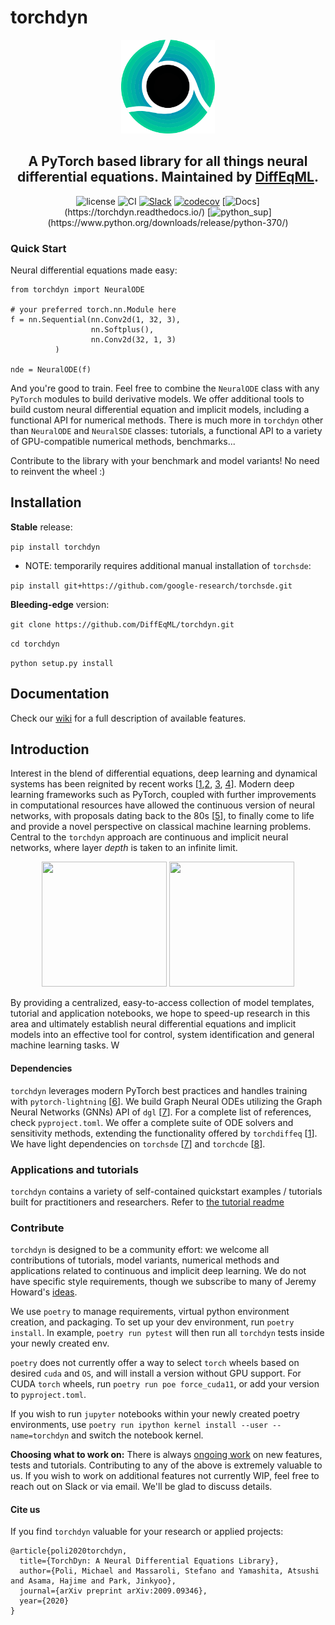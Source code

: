 # torchdyn

<p align="center">
<img src="media/logo_small.png" width="150" height="150">
</p>
<div align="center">

## A PyTorch based library for all things **neural differential equations**. Maintained by [DiffEqML](https://github.com/DiffEqML).

![license](https://img.shields.io/badge/license-Apache%202.0-red.svg?)
![CI](https://github.com/DiffEqML/torchdyn/actions/workflows/os-coverage.yml/badge.svg)
[![Slack](https://img.shields.io/badge/slack-chat-blue.svg?logo=slack)](https://join.slack.com/t/diffeqml/shared_invite/zt-gq3jjj5x-LuHSB4m4gc9MsnvoF1UB6A)
[![codecov](https://codecov.io/gh/DiffEqML/torchdyn/branch/master/graph/badge.svg)](https://codecov.io/gh/DiffEqML/torchdyn)
[![Docs](https://img.shields.io/badge/docs-passing-green.svg?)](https://torchdyn.readthedocs.io/)
[![python_sup](https://img.shields.io/badge/python-3.7+-black.svg?)](https://www.python.org/downloads/release/python-370/)

</div>

### Quick Start

Neural differential equations made easy:
```
from torchdyn import NeuralODE

# your preferred torch.nn.Module here 
f = nn.Sequential(nn.Conv2d(1, 32, 3),
                  nn.Softplus(),
                  nn.Conv2d(32, 1, 3)
          )

nde = NeuralODE(f)
```
And you're good to train. Feel free to combine the `NeuralODE` class with any `PyTorch` modules to build derivative models. We offer additional tools to build custom neural differential equation and implicit models, including a functional API for numerical methods. There is much more in `torchdyn` other than `NeuralODE` and `NeuralSDE` classes: tutorials, a functional API to a variety of GPU-compatible numerical methods, benchmarks...

Contribute to the library with your benchmark and model variants! No need to reinvent the wheel :)

## Installation

**Stable** release:

`pip install torchdyn`

* NOTE: temporarily requires additional manual installation of `torchsde`: 

`pip install git+https://github.com/google-research/torchsde.git`

**Bleeding-edge** version:

`git clone https://github.com/DiffEqML/torchdyn.git`

`cd torchdyn`

`python setup.py install`

## Documentation
Check our [wiki](https://torchdyn.readthedocs.io/) for a full description of available features.

## Introduction
Interest in the blend of differential equations, deep learning and dynamical systems has been reignited by recent works [[1](https://arxiv.org/abs/1806.07366),[2](https://arxiv.org/abs/2001.04385), [3](https://arxiv.org/abs/2002.08071), [4](https://arxiv.org/abs/1909.01377)]. Modern deep learning frameworks such as PyTorch, coupled with further improvements in computational resources have allowed the continuous version of neural networks, with proposals dating back to the 80s [[5](https://ieeexplore.ieee.org/abstract/document/6814892)], to finally come to life and provide a novel perspective on classical machine learning problems. Central to the `torchdyn` approach are continuous and implicit neural networks, where layer *depth* is taken to an infinite limit. 

<p align="center">
<img src="media/GalNODE.gif" width="200" height="200">
<img src="media/cnf_diffeq.gif" width="200" height="200">
</p>


By providing a centralized, easy-to-access collection of model templates, tutorial and application notebooks, we hope to speed-up research in this area and ultimately establish neural differential equations and implicit models into an effective tool for control, system identification and general machine learning tasks. W

#### Dependencies
`torchdyn` leverages modern PyTorch best practices and handles training with `pytorch-lightning` [[6](https://github.com/PyTorchLightning/pytorch-lightning)]. We build Graph Neural ODEs utilizing the Graph Neural Networks (GNNs) API of `dgl` [[7](https://www.dgl.ai/)]. For a complete list of references, check `pyproject.toml`. We offer a complete suite of ODE solvers and sensitivity methods, extending the functionality offered by `torchdiffeq` [[1](https://arxiv.org/abs/1806.07366)]. We have light dependencies on `torchsde` [[7](https://arxiv.org/abs/2001.01328)] and `torchcde` [[8](https://arxiv.org/abs/2005.08926)].


### Applications and tutorials
`torchdyn` contains a variety of self-contained quickstart examples / tutorials built for practitioners and researchers. Refer to [the tutorial readme](tutorials/README.md)


### Contribute
 `torchdyn` is designed to be a community effort: we welcome all contributions of tutorials, model variants, numerical methods and applications related to continuous and implicit deep learning. We do not have specific style requirements, though we subscribe to many of Jeremy Howard's [ideas](https://docs.fast.ai/dev/style.html).

We use `poetry` to manage requirements, virtual python environment creation, and packaging. 
To set up your dev environment, run `poetry install`. In example, `poetry run pytest` will then run all `torchdyn` tests inside your newly created env.

`poetry` does not currently offer a way to select `torch` wheels based on desired `cuda` and `OS`, and will install a version without GPU support. For CUDA `torch` wheels,
run `poetry run poe force_cuda11`, or add your version to `pyproject.toml`.

If you wish to run `jupyter` notebooks within your newly created poetry environments, use `poetry run ipython kernel install --user --name=torchdyn` and switch the notebook kernel.


**Choosing what to work on:** There is always [ongoing work](https://github.com/DiffEqML/torchdyn/issues) on new features, tests and tutorials. Contributing to any of the above is extremely valuable to us. If you wish to work on additional features not currently WIP, feel free to reach out on Slack or via email. We'll be glad to discuss details.


#### Cite us
If you find `torchdyn` valuable for your research or applied projects:
```
@article{poli2020torchdyn,
  title={TorchDyn: A Neural Differential Equations Library},
  author={Poli, Michael and Massaroli, Stefano and Yamashita, Atsushi and Asama, Hajime and Park, Jinkyoo},
  journal={arXiv preprint arXiv:2009.09346},
  year={2020}
}
```
